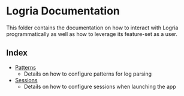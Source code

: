 # Logria Documentation

This folder contains the documentation on how to interact with Logria programmatically as well as how to leverage its feature-set as a user.


## Index

- [Patterns](patterns.md)
  - Details on how to configure patterns for log parsing
- [Sessions](sessions.md)
  - Details on how to configure sessions when launching the app
